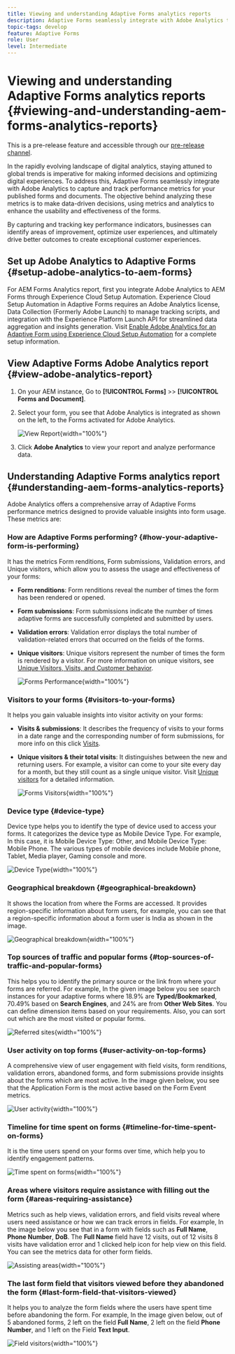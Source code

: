 ```yaml
---
title: Viewing and understanding Adaptive Forms analytics reports
description: Adaptive Forms seamlessly integrate with Adobe Analytics to capture and track performance metrics for your published forms and documents.
topic-tags: develop
feature: Adaptive Forms
role: User
level: Intermediate
---
```


# Viewing and understanding Adaptive Forms analytics reports {#viewing-and-understanding-aem-forms-analytics-reports}

<span class="preview"> This is a pre-release feature and accessible through our [pre-release channel](https://experienceleague.adobe.com/docs/experience-manager-cloud-service/content/release-notes/prerelease.html#new-features). </span>

In the rapidly evolving landscape of digital analytics, staying attuned to global trends is imperative for making informed decisions and optimizing digital experiences. To address this, Adaptive Forms seamlessly integrate with Adobe Analytics to capture and track performance metrics for your published forms and documents. The objective behind analyzing these metrics is to make data-driven decisions, using metrics and analytics to enhance the usability and effectiveness of the forms.

By capturing and tracking key performance indicators, businesses can identify areas of improvement, optimize user experiences, and ultimately drive better outcomes to create exceptional customer experiences.

## Set up Adobe Analytics to Adaptive Forms {#setup-adobe-analytics-to-aem-forms}

For AEM Forms Analytics report, first you integrate Adobe Analytics to AEM Forms through Experience Cloud Setup Automation. Experience Cloud Setup Automation in Adaptive Forms requires an Adobe Analytics license, Data Collection (Formerly Adobe Launch) to manage tracking scripts, and integration with the Experience Platform Launch API for streamlined data aggregation and insights generation. Visit [Enable Adobe Analytics for an Adaptive Form using Experience Cloud Setup Automation](/help/forms/enable-adobe-analytics-adaptive-form-using-experience-cloud-setup-automation.md) for a complete setup information.

## View Adaptive Forms Adobe Analytics report {#view-adobe-analytics-report}

1. On your AEM instance, Go to **[!UICONTROL Forms]** >> **[!UICONTROL Forms and Document]**.
1. Select your form, you see that Adobe Analytics is integrated as shown on the left, to the Forms activated for Adobe Analytics.

    ![View Report](assets/activ-aa.png){width="100%"}

1. Click **Adobe Analytics** to view your report and analyze performance data.

## Understanding Adaptive Forms analytics report {#understanding-aem-forms-analytics-reports}

Adobe Analytics offers a comprehensive array of Adaptive Forms performance metrics designed to provide valuable insights into form usage. These metrics are:

### **How are Adaptive Forms performing?** {#how-your-adaptive-form-is-performing}

It has the metrics Form renditions, Form submissions, Validation errors, and Unique visitors, which allow you to assess the usage and effectiveness of your forms:

* **Form renditions**: Form renditions reveal the number of times the form has been rendered or opened.

* **Form submissions**: Form submissions indicate the number of times adaptive forms are successfully completed and submitted by users.
    
* **Validation errors**: Validation error displays the total number of validation-related errors that occurred on the fields of the forms.

* **Unique visitors**: Unique visitors represent the number of times the form is rendered by a visitor. For more information on unique visitors, see [Unique Visitors, Visits, and Customer behavior](https://experienceleague.adobe.com/docs/analytics/components/metrics/visits.html).

    ![Forms Performance](assets/forms-performance.png){width="100%"}

### **Visitors to your forms** {#visitors-to-your-forms}

It helps you gain valuable insights into visitor activity on your forms:

* **Visits & submissions**: It describes the frequency of visits to your forms in a date range and the corresponding number of form submissions, for more info on this click [Visits](https://experienceleague.adobe.com/docs/analytics/components/metrics/visits.html).
* **Unique visitors & their total visits**: It distinguishes between the new and returning users. For example, a visitor can come to your site every day for a month, but they still count as a single unique visitor. Visit [Unique visitors](https://experienceleague.adobe.com/docs/analytics/components/metrics/unique-visitors.html) for a detailed information.

    ![Forms Visitors](assets/forms-visitors.png){width="100%"}

### **Device type** {#device-type}

Device type helps you to identify the type of device used to access your forms. It categorizes the device type as Mobile Device Type. For example, In this case, it is Mobile Device Type: Other, and Mobile Device Type: Mobile Phone. The various types of mobile devices include Mobile phone, Tablet, Media player, Gaming console and more.

![Device Type](assets/device-type.png){width="100%"}

### **Geographical breakdown** {#geographical-breakdown}

It shows the location from where the Forms are accessed. It provides region-specific information about form users, for example, you can see that a region-specific information about a form user is India as shown in the image.

![Geographical breakdown](assets/geographical-breakdown.png){width="100%"}

### **Top sources of traffic and popular forms** {#top-sources-of-traffic-and-popular-forms}

This helps you to identify the primary source or the link from where your forms are referred. For example, In the given image below you see search instances for your adaptive forms where 18.9% are **Typed/Bookmarked**, 70.49% based on **Search Engines**, and 24% are from **Other Web Sites**. You can define dimension items based on your requirements. Also, you can sort out which are the most visited or popular forms.

![Referred sites](assets/referred-sites.png){width="100%"}

### **User activity on top forms** {#user-activity-on-top-forms}

A comprehensive view of user engagement with field visits, form renditions, validation errors, abandoned forms, and form submissions provide insights about the forms which are most active. In the image given below, you see that the Application Form is the most active based on the Form Event metrics.

![User activity](assets/user-activity.png){width="100%"}

### **Timeline for time spent on forms** {#timeline-for-time-spent-on-forms}

It is the time users spend on your forms over time, which help you to identify engagement patterns.

![Time spent on forms](assets/time-spent-on-forms.png){width="100%"}

### **Areas where visitors require assistance with filling out the form** {#areas-requiring-assistance}

Metrics such as help views, validation errors, and field visits reveal where users need assistance or how we can track errors in fields. For example, In the image below you see that in a form with fields such as **Full Name**, **Phone Number**, **DoB**. The **Full Name** field have 12 visits, out of 12 visits 8 visits have validation error and 1 clicked help icon for help view on this field. You can see the metrics data for other form fields.

![Assisting areas](assets/assisting-areas.png){width="100%"}

### **The last form field that visitors viewed before they abandoned the form** {#last-form-field-that-visitors-viewed}

It helps you to analyze the form fields where the users have spent time before abandoning the form. For example, In the image given below, out of 5 abandoned forms, 2 left on the field **Full Name**, 2 left on the field **Phone Number**, and 1 left on the Field **Text Input**.

![Field visitors](assets/field-visitors.png){width="100%"}